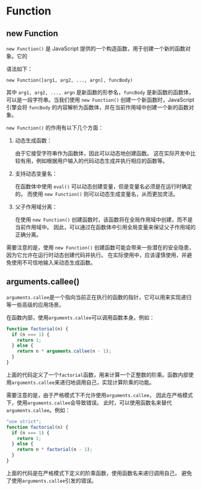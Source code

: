 # Function 


## new Function

`new Function()` 是 JavaScript 提供的一个构造函数，用于创建一个新的函数对象。它的

语法如下：

```
new Function([arg1, arg2, ..., argn], funcBody)
```

其中 `arg1, arg2, ..., argn` 是新函数的形参名，`funcBody` 是新函数的函数体，可以是一段字符串。当我们使用 `new Function()` 创建一个新函数时，JavaScript 引擎会将 `funcBody` 的内容解析为函数体，并在当前作用域中创建一个新的函数对象。

`new Function()` 的作用有以下几个方面：

1. 动态生成函数：

    由于它接受字符串作为函数体，因此可以动态地创建函数。
    这在实际开发中比较有用，例如根据用户输入的代码动态生成并执行相应的函数等。

2. 支持动态变量名：

    在函数体中使用 `eval()` 可以动态创建变量，但是变量名必须是在运行时确定的。
    而使用 `new Function()` 则可以动态生成变量名，从而更加灵活。

3. 父子作用域分离：

    在使用 `new Function()` 创建函数时，该函数将在全局作用域中创建，而不是当前作用域中。
    因此，可以通过在函数体中引用全局变量来保证父子作用域的正确分离。

需要注意的是，使用 `new Function()` 创建函数可能会带来一些潜在的安全隐患，
因为它允许在运行时动态创建代码并执行。
在实际使用中，应该谨慎使用，并避免使用不可信地输入来动态生成函数。


## arguments.callee()

`arguments.callee`是一个指向当前正在执行的函数的指针，它可以用来实现递归等一些高级的应用场景。

在函数内部，使用`arguments.callee`可以调用函数本身。例如：

```javascript
function factorial(n) {
  if (n === 1) {
    return 1;
  } else {
    return n * arguments.callee(n - 1);
  }
}
```

上面的代码定义了一个`factorial`函数，用来计算一个正整数的阶乘。函数内部使用`arguments.callee`来递归地调用自己，实现计算阶乘的功能。

需要注意的是，由于严格模式下不允许使用`arguments.callee`，
因此在严格模式下，使用`arguments.callee`会导致错误。
此时，可以使用函数名来替代`arguments.callee`。例如：

```javascript
"use strict";
function factorial(n) {
  if (n === 1) {
    return 1;
  } else {
    return n * factorial(n - 1);
  }
}
```

上面的代码是在严格模式下定义的阶乘函数，使用函数名来递归调用自己，
避免了使用`arguments.callee`引发的错误。